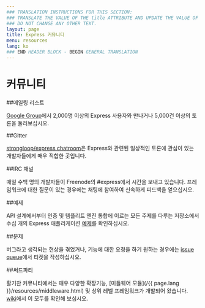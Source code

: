 ```yaml
---
### TRANSLATION INSTRUCTIONS FOR THIS SECTION:
### TRANSLATE THE VALUE OF THE title ATTRIBUTE AND UPDATE THE VALUE OF THE lang ATTRIBUTE.
### DO NOT CHANGE ANY OTHER TEXT.
layout: page
title: Express 커뮤니티
menu: resources
lang: ko
### END HEADER BLOCK - BEGIN GENERAL TRANSLATION
---
```


# 커뮤니티

##메일링 리스트

[Google Group](https://groups.google.com/group/express-js)에서
2,000명 이상의 Express 사용자와 만나거나 5,000건 이상의 토론을 둘러보십시오.

##Gitter

[strongloop/express chatroom](https://gitter.im/strongloop/express)은 Express와 관련된
일상적인 토론에 관심이 있는 개발자들에게 매우 적합한 곳입니다.

##IRC 채널

매일 수백 명의 개발자들이 Freenode의 #express에서 시간을 보내고 있습니다.
프레임워크에 대한 질문이 있는 경우에는 채팅에 참여하여
신속하게 피드백을 얻으십시오.

##예제

API 설계에서부터 인증 및 템플리트 엔진 통합에 이르는 모든 주제를 다루는 저장소에서
수십 개의 Express 애플리케이션 [예제](https://github.com/strongloop/express/tree/master/examples)를
확인하십시오.

##문제

버그라고 생각되는 현상을 겪었거나, 기능에 대한 요청을 하기 원하는 경우에는
[issue queue](https://github.com/strongloop/express/issues)에서 티켓을 작성하십시오.

##써드파티

활기찬 커뮤니티에서는 매우 다양한 확장기능, [미들웨어 모듈](/{{ page.lang }}/resources/middleware.html)
및 상위 레벨 프레임워크가 개발되어 왔습니다. [wiki](https://github.com/strongloop/express/wiki)에서
이 모두를 확인해 보십시오.

